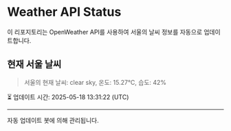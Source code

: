 
# Weather API Status

이 리포지토리는 OpenWeather API를 사용하여 서울의 날씨 정보를 자동으로 업데이트합니다.

## 현재 서울 날씨
> 서울의 현재 날씨: clear sky, 온도: 15.27°C, 습도: 42%

⏳ 업데이트 시간: 2025-05-18 13:31:22 (UTC)

---
자동 업데이트 봇에 의해 관리됩니다.

